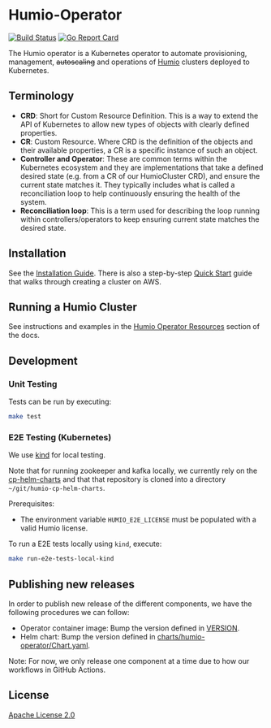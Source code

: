 # Humio-Operator

[![Build Status](https://github.com/humio/humio-operator/workflows/CI/badge.svg)](https://github.com/humio/humio-operator/actions?query=workflow%3ACI)
[![Go Report Card](https://goreportcard.com/badge/github.com/humio/humio-operator)](https://goreportcard.com/report/github.com/humio/humio-operator)

The Humio operator is a Kubernetes operator to automate provisioning, management, ~~autoscaling~~ and operations of [Humio](https://humio.com) clusters deployed to Kubernetes.

## Terminology

- **CRD**: Short for Custom Resource Definition. This is a way to extend the API of Kubernetes to allow new types of objects with clearly defined properties.
- **CR**: Custom Resource. Where CRD is the definition of the objects and their available properties, a CR is a specific instance of such an object.
- **Controller and Operator**: These are common terms within the Kubernetes ecosystem and they are implementations that take a defined desired state (e.g. from a CR of our HumioCluster CRD), and ensure the current state matches it. They typically includes what is called a reconciliation loop to help continuously ensuring the health of the system.
- **Reconciliation loop**: This is a term used for describing the loop running within controllers/operators to keep ensuring current state matches the desired state.

## Installation

See the [Installation Guide](https://library.humio.com/falcon-logscale-self-hosted/installation-containers-kubernetes-operator-install.html). There is also a step-by-step [Quick Start](https://library.humio.com/falcon-logscale-self-hosted/installation-containers-kubernetes-operator-aws-install.html) guide that walks through creating a cluster on AWS.

## Running a Humio Cluster

See instructions and examples in the [Humio Operator Resources](https://library.humio.com/falcon-logscale-self-hosted/installation-containers-kubernetes-operator-resources.html) section of the docs.

## Development

### Unit Testing

Tests can be run by executing:

```bash
make test
```

### E2E Testing (Kubernetes)

We use [kind](https://kind.sigs.k8s.io/) for local testing.

Note that for running zookeeper and kafka locally, we currently rely on the [cp-helm-charts](https://github.com/humio/cp-helm-charts) and that that repository is cloned into a directory `~/git/humio-cp-helm-charts`.

Prerequisites:

- The environment variable `HUMIO_E2E_LICENSE` must be populated with a valid Humio license.

To run a E2E tests locally using `kind`, execute:

```bash
make run-e2e-tests-local-kind
```

## Publishing new releases

In order to publish new release of the different components, we have the following procedures we can follow:

- Operator container image: Bump the version defined in [VERSION](VERSION).
- Helm chart: Bump the version defined in [charts/humio-operator/Chart.yaml](charts/humio-operator/Chart.yaml).

Note: For now, we only release one component at a time due to how our workflows in GitHub Actions.

## License

[Apache License 2.0](https://github.com/humio/humio-operator/blob/master/LICENSE)
